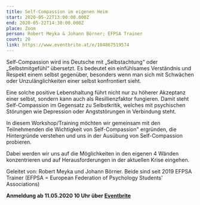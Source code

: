 ```yaml
---
title: Self-Compassion im eigenen Heim
start: 2020-05-22T13:00:00.000Z
end: 2020-05-22T14:30:00.000Z
place: Zoom
person: Robert Meyka & Johann Börner; EFPSA Trainer
count: 20
link: https://www.eventbrite.at/e/104867519574
---
```

Self-Compassion wird ins Deutsche mit „Selbstachtung“ oder „Selbstmitgefühl“ übersetzt. Es bedeutet ein einfühlsames Verständnis und Respekt einem selbst gegenüber, besonders wenn man sich mit Schwächen oder Unzulänglichkeiten einer selbst konfrontiert sieht.

Eine solche positive Lebenshaltung führt nicht nur zu höherer Akzeptanz einer selbst, sondern kann auch als Resillienzfaktor fungieren. Damit steht Self-Compassion im Gegensatz zu Selbstkritik, welches mit psychischen Störungen wie Depression oder Angststörungen in Verbindung steht.

In diesem Workshop/Training möchten wir gemeinsam mit den Teilnehmenden die Wichtigkeit von Self-Compassion" ergründen, die Hintergründe verstehen und uns in der Ausübung von Self-Compassion probieren. 

Dabei werden wir uns auf die Möglichkeiten in den eigenen 4 Wänden konzentrieren und auf Herausforderungen in der aktuellen Krise eingehen.

Geleitet von: Robert Meyka und Johann Börner. Beide sind seit 2019 EFPSA Trainer (EFPSA = European Federation of Psychology Students' Associations)

**Anmeldung ab 11.05.2020 10 Uhr über [Eventbrite](https://www.eventbrite.at/e/104867519574)**